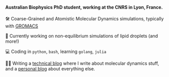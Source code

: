#### Australian Biophysics PhD student, working at the CNRS in Lyon, France.

🛠️ Coarse-Grained and Atomistic Molecular Dynamics simulations, typically with [GROMACS](https://www.gromacs.org/)

🌱 Currently working on non-equilibrium simulations of lipid droplets (and more!)

💻 Coding in `python`, `bash`, learning `golang`, `julia`

✍🏻 Writing a [technical blog](https://jacksoncrowley.xyz/posts/) where I write about molecular dynamics stuff, and a [personal blog](https://invisiblewalls.substack.com/) about everything else.
